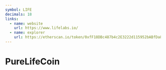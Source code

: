```yaml
---
symbol: LIFE
decimals: 18
links:
  - name: website
    url: https://www.lifelabs.io/
  - name: explorer
    url: https://etherscan.io/token/0xfF18DBc487b4c2E3222d115952bABfDa8BA52F5F
---
```


# PureLifeCoin
